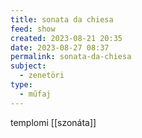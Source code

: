 ```yaml
---
title: sonata da chiesa
feed: show
created: 2023-08-21 20:35
date: 2023-08-27 08:37
permalink: sonata-da-chiesa
subject:
  - zenetöri
type:
  - műfaj
---
```


templomi [[szonáta]]